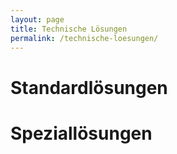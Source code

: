```yaml
---
layout: page
title: Technische Lösungen
permalink: /technische-loesungen/
---
```




# Standardlösungen

# Speziallösungen
